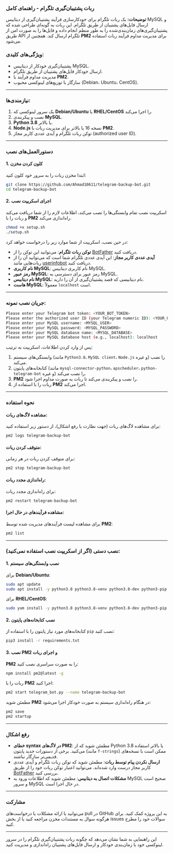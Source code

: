 ### ربات پشتیبان‌گیری تلگرام - راهنمای کامل

**توضیحات:**
یک ربات تلگرام برای خودکارسازی فرآیند پشتیبان‌گیری از دیتابیس MySQL و ارسال فایل‌های پشتیبان از طریق تلگرام. این ربات به گونه‌ای طراحی شده که پشتیبان‌گیری‌های زمان‌بندی‌شده را به طور منظم انجام داده و فایل‌ها را به صورت امن از طریق API تلگرام ارسال کند. همچنین از **PM2** برای مدیریت مداوم فرآیند ربات استفاده می‌شود.

### ویژگی‌های کلیدی:
- پشتیبان‌گیری خودکار از دیتابیس MySQL.
- ارسال خودکار فایل‌های پشتیبان از طریق تلگرام.
- مدیریت مداوم فرآیند با **PM2**.
- سازگار با توزیع‌های لینوکسی محبوب (Debian، Ubuntu، CentOS).

---

### نیازمندی‌ها:
1. یک سرور لینوکسی که **Debian/Ubuntu** یا **RHEL/CentOS** را اجرا می‌کند.
2. نصب و پیکربندی **MySQL**.
3. **Python 3.8** یا بالاتر.
4. **Node.js** نسخه 16 یا بالاتر برای مدیریت ربات با **PM2**.
5. توکن ربات تلگرام و آیدی عددی کاربر مجاز (authorized user ID).

---

### دستورالعمل‌های نصب

#### 1. کلون کردن مخزن
ابتدا مخزن ربات را به سرور خود کلون کنید:

```bash
git clone https://github.com/Ahmad10611/telegram-backup-bot.git
cd telegram-backup-bot
```

#### 2. اجرای اسکریپت نصب
اسکریپت نصب تمام وابستگی‌ها را نصب می‌کند، اطلاعات لازم را از شما دریافت می‌کند و ربات را با **PM2** راه‌اندازی می‌کند.

```bash
chmod +x setup.sh
./setup.sh
```

در حین نصب، اسکریپت از شما موارد زیر را درخواست خواهد کرد:

- **توکن ربات تلگرام**: می‌توانید این توکن را از [BotFather](https://t.me/BotFather) دریافت کنید.
- **آیدی عددی کاربر مجاز**: این آیدی عددی تلگرام شما است که می‌توانید آن را از ربات‌هایی مانند [userinfobot](https://t.me/userinfobot) دریافت کنید.
- **نام کاربری MySQL**: نام کاربری دیتابیس MySQL.
- **رمز عبور MySQL**: رمز عبور برای دسترسی به MySQL.
- **نام دیتابیس MySQL**: نام دیتابیسی که قصد پشتیبان‌گیری از آن را دارید.
- **هاست MySQL**: معمولاً `localhost` است.

---

### جریان نصب نمونه:

```bash
Please enter your Telegram bot token: <YOUR_BOT_TOKEN>
Please enter the authorized user ID (your Telegram numeric ID): <YOUR_USER_ID>
Please enter your MySQL username: <MYSQL_USER>
Please enter your MySQL password: <MYSQL_PASSWORD>
Please enter your MySQL database name: <MYSQL_DATABASE>
Please enter your MySQL database host (e.g., localhost): localhost
```

پس از وارد کردن اطلاعات، اسکریپت به ترتیب:

1. وابستگی‌های سیستم (مانند `Python3.8`، `MySQL client`، `Node.js` و غیره) را نصب می‌کند.
2. کتابخانه‌های پایتون (مانند `mysql-connector-python`، `apscheduler`، `python-telegram-bot` و غیره) را نصب می‌کند.
3. **PM2** را نصب و پیکربندی می‌کند تا ربات به صورت مداوم اجرا شود.
4. ربات را با استفاده از **PM2** اجرا می‌کند.

---

### نحوه استفاده

#### مشاهده لاگ‌های ربات:
برای مشاهده لاگ‌های ربات (جهت نظارت یا رفع اشکال)، از دستور زیر استفاده کنید:

```bash
pm2 logs telegram-backup-bot
```

#### متوقف کردن ربات:
برای متوقف کردن ربات در هر زمانی:

```bash
pm2 stop telegram-backup-bot
```

#### راه‌اندازی مجدد ربات:
برای راه‌اندازی مجدد ربات:

```bash
pm2 restart telegram-backup-bot
```

#### مشاهده فرآیندهای در حال اجرا:
برای مشاهده لیست فرآیندهای مدیریت شده توسط **PM2**:

```bash
pm2 list
```

---

### نصب دستی (اگر از اسکریپت نصب استفاده نمی‌کنید):

#### 1. نصب وابستگی‌های سیستم
برای **Debian/Ubuntu**:
```bash
sudo apt update
sudo apt install -y python3.8 python3.8-venv python3.8-dev python3-pip mariadb-client libmariadb-dev curl nodejs npm
```

برای **RHEL/CentOS**:
```bash
sudo yum install -y python3.8 python3.8-venv python3.8-dev python3-pip mariadb curl nodejs npm
```

#### 2. نصب کتابخانه‌های پایتون
کتابخانه‌های مورد نیاز پایتون را با استفاده از `pip` نصب کنید:

```bash
pip3 install -r requirements.txt
```

#### 3. نصب PM2 و اجرای ربات
**PM2** را به صورت سراسری نصب کنید:

```bash
npm install pm2@latest -g
```

ربات را با **PM2** اجرا کنید:

```bash
pm2 start telegram_bot.py --name telegram-backup-bot
```

مطمئن شوید **PM2** در هنگام راه‌اندازی سیستم به صورت خودکار اجرا می‌شود:

```bash
pm2 save
pm2 startup
```

---

### رفع اشکال

- **خطای syntax در لاگ‌های PM2**: مطمئن شوید که از Python 3.8 یا بالاتر استفاده می‌کنید. برخی از دستورات جدید پایتون (مانند `f-strings`) ممکن است با نسخه‌های قدیمی‌تر سازگار نباشند.
- **ارسال نکردن پیام توسط ربات**: مطمئن شوید که توکن ربات تلگرام و آیدی عددی کاربر مجاز درست وارد شده‌اند. می‌توانید اعتبار توکن ربات خود را از طریق [BotFather](https://t.me/BotFather) بررسی کنید.
- **مشکلات اتصال به دیتابیس**: مطمئن شوید که اطلاعات ورود به MySQL صحیح است و سرور MySQL در حال اجرا است.

---

### مشارکت
می‌توانید با ارائه مشکلات یا درخواست‌های pull در GitHub به این پروژه کمک کنید. برای هرگونه سوال به مستندات مخزن مراجعه کنید یا از بخش issues سوالات خود را مطرح کنید.

---

این راهنمایی به شما نشان می‌دهد که چگونه ربات پشتیبان‌گیری تلگرام را در سرور لینوکسی خود با زمان‌بندی خودکار و ارسال فایل‌های پشتیبان راه‌اندازی و مدیریت کنید.
